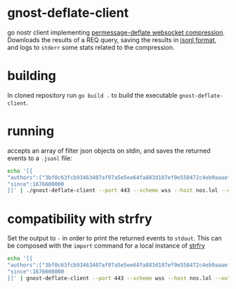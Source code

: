 # gnost-deflate-client
go nostr client implementing [permessage-deflate websocket compression](https://www.rfc-editor.org/rfc/rfc7692#section-7). Downloads the results of a REQ query, saving the results in [jsonl format](https://jsonlines.org/), and logs to `stderr` some stats related to the compression.

# building
In cloned repository run `go build .` to build the executable `gnost-deflate-client`.

# running
accepts an array of filter json objects on stdin, and saves the returned events to a `.jsonl` file:
``` zsh
echo '[{
"authors":["3bf0c63fcb93463407af97a5e5ee64fa883d107ef9e558472c4eb9aaaefa459d"],
"since":1676600000
}]' | ./gnost-deflate-client --port 443 --scheme wss --host nos.lol --output events.jsonl
```

# compatibility with strfry
Set the output to `-` in order to print the returned events to `stdout`. This can be composed with the `import` command for a local instance of [strfry](https://github.com/hoytech/strfry)
```zsh
echo '[{
"authors":["3bf0c63fcb93463407af97a5e5ee64fa883d107ef9e558472c4eb9aaaefa459d"],
"since":1676600000
}]' | gnost-deflate-client --port 443 --scheme wss --host nos.lol --output - | strfry import
```
